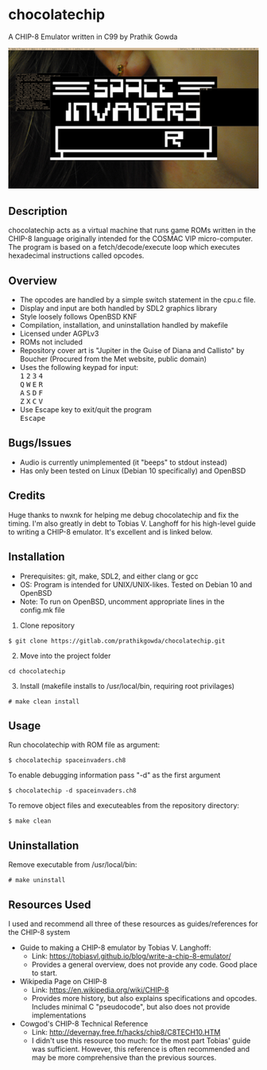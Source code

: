 # chocolatechip
A CHIP-8 Emulator written in C99 by Prathik Gowda

![screenshot](/screenshot.png)


## Description
chocolatechip acts as a virtual machine that runs game ROMs written in the
CHIP-8 language originally intended for the COSMAC VIP micro-computer. The
program is based on a fetch/decode/execute loop which executes hexadecimal
instructions called opcodes.

## Overview
- The opcodes are handled by a simple switch statement in the cpu.c file.
- Display and input are both handled by SDL2 graphics library
- Style loosely follows OpenBSD KNF
- Compilation, installation, and uninstallation handled by makefile
- Licensed under AGPLv3
- ROMs not included
- Repository cover art is "Jupiter in the Guise of Diana and Callisto" by
  Boucher (Procured from the Met website, public domain)
- Uses the following keypad for input:\
	<kbd>1</kbd> <kbd>2</kbd> <kbd>3</kbd> <kbd>4</kbd>\
	<kbd>Q</kbd> <kbd>W</kbd> <kbd>E</kbd> <kbd>R</kbd>\
	<kbd>A</kbd> <kbd>S</kbd> <kbd>D</kbd> <kbd>F</kbd>\
	<kbd>Z</kbd> <kbd>X</kbd> <kbd>C</kbd> <kbd>V</kbd>
- Use Escape key to exit/quit the program\
	<kbd>Escape</kbd>


## Bugs/Issues
- Audio is currently unimplemented (it "beeps" to stdout instead)
- Has only been tested on Linux (Debian 10 specifically) and OpenBSD


## Credits
Huge thanks to nwxnk for helping me debug chocolatechip and fix the timing. I'm
also greatly in debt to Tobias V. Langhoff for his high-level guide to writing a
CHIP-8 emulator. It's excellent and is linked below.


## Installation
- Prerequisites: git, make, SDL2, and either clang or gcc
- OS: Program is intended for UNIX/UNIX-likes. Tested on Debian 10 and OpenBSD
- Note: To run on OpenBSD, uncomment appropriate lines in the config.mk file

1. Clone repository
```
$ git clone https://gitlab.com/prathikgowda/chocolatechip.git
```
2. Move into the project folder
```
cd chocolatechip
```
3. Install (makefile installs to /usr/local/bin, requiring root privilages)
```
# make clean install
```

## Usage
Run chocolatechip with ROM file as argument:
```
$ chocolatechip spaceinvaders.ch8

```
To enable debugging information pass "-d" as the first argument
```
$ chocolatechip -d spaceinvaders.ch8
```
To remove object files and executeables from the repository directory:
```
$ make clean
```

## Uninstallation
Remove executable from /usr/local/bin:
```
# make uninstall
```

## Resources Used
I used and recommend all three of these resources as guides/references for the
CHIP-8 system
- Guide to making a CHIP-8 emulator by Tobias V. Langhoff:
	- Link: https://tobiasvl.github.io/blog/write-a-chip-8-emulator/
	- Provides a general overview, does not provide any code. Good place to
	  start.
- Wikipedia Page on CHIP-8
	- Link: https://en.wikipedia.org/wiki/CHIP-8
	- Provides more history, but also explains specifications and opcodes. Includes minimal C "pseudocode", but also does not provide implementations
- Cowgod's CHIP-8 Technical Reference
	- Link: http://devernay.free.fr/hacks/chip8/C8TECH10.HTM
	- I didn't use this resource too much: for the most part Tobias' guide was sufficient. However, this reference is often recommended and may be more	     comprehensive than the previous sources.
